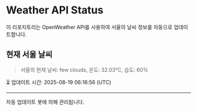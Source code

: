 
# Weather API Status

이 리포지토리는 OpenWeather API를 사용하여 서울의 날씨 정보를 자동으로 업데이트합니다.

## 현재 서울 날씨
> 서울의 현재 날씨: few clouds, 온도: 32.03°C, 습도: 60%

⏳ 업데이트 시간: 2025-08-19 06:16:56 (UTC)

---
자동 업데이트 봇에 의해 관리됩니다.
